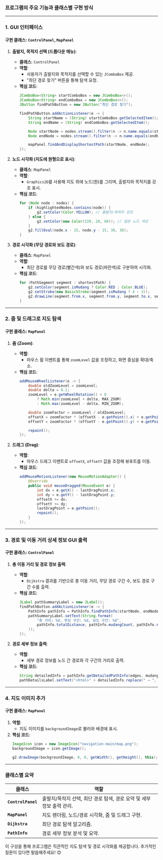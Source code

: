 ### 프로그램의 주요 기능과 클래스별 구현 방식

---

### 1. **GUI 인터페이스**

#### **구현 클래스**: `ControlPanel`, `MapPanel`

1. **출발지, 목적지 선택 (드롭다운 메뉴)**:
   - **클래스**: `ControlPanel`
   - **역할**:
     - 사용자가 출발지와 목적지를 선택할 수 있는 `JComboBox` 제공.
     - "최단 경로 찾기" 버튼을 통해 탐색 요청.
   - **핵심 코드**:
     ```java
     JComboBox<String> startComboBox = new JComboBox<>();
     JComboBox<String> endComboBox = new JComboBox<>();
     JButton findPathButton = new JButton("최단 경로 찾기");

     findPathButton.addActionListener(e -> {
         String startName = (String) startComboBox.getSelectedItem();
         String endName = (String) endComboBox.getSelectedItem();

         Node startNode = nodes.stream().filter(n -> n.name.equals(startName)).findFirst().orElse(null);
         Node endNode = nodes.stream().filter(n -> n.name.equals(endName)).findFirst().orElse(null);

         mapPanel.findAndDisplayShortestPath(startNode, endNode);
     });
     ```

2. **노드 시각화 (지도에 원형으로 표시)**:
   - **클래스**: `MapPanel`
   - **역할**:
     - `Graphics2D`를 사용해 지도 위에 노드(원)를 그리며, 출발지와 목적지를 강조 표시.
   - **핵심 코드**:
     ```java
     for (Node node : nodes) {
         if (highlightedNodes.contains(node)) {
             g2.setColor(Color.YELLOW); // 출발지/목적지 강조
         } else {
             g2.setColor(new Color(220, 20, 60)); // 일반 노드 색상
         }
         g2.fillOval(node.x - 15, node.y - 15, 30, 30);
     }
     ```

3. **경로 시각화 (무당 경로와 보도 경로)**:
   - **클래스**: `MapPanel`
   - **역할**:
     - 최단 경로를 무당 경로(빨간색)와 보도 경로(파란색)로 구분하여 시각화.
   - **핵심 코드**:
     ```java
     for (PathSegment segment : shortestPath) {
         g2.setColor(segment.isMudang ? Color.RED : Color.BLUE);
         g2.setStroke(new BasicStroke(segment.isMudang ? 4 : 3));
         g2.drawLine(segment.from.x, segment.from.y, segment.to.x, segment.to.y);
     }
     ```

---

### 2. **줌 및 드래그로 지도 탐색**

#### **구현 클래스**: `MapPanel`

1. **줌 (Zoom)**:
   - **역할**:
     - 마우스 휠 이벤트를 통해 `zoomLevel` 값을 조정하고, 화면 중심을 확대/축소.
   - **핵심 코드**:
     ```java
     addMouseWheelListener(e -> {
         double oldZoomLevel = zoomLevel;
         double delta = 0.1;
         zoomLevel = e.getWheelRotation() < 0
             ? Math.min(zoomLevel + delta, MAX_ZOOM)
             : Math.max(zoomLevel - delta, MIN_ZOOM);

         double zoomFactor = zoomLevel / oldZoomLevel;
         offsetX = zoomFactor * (offsetX - e.getPoint().x) + e.getPoint().x;
         offsetY = zoomFactor * (offsetY - e.getPoint().y) + e.getPoint().y;

         repaint();
     });
     ```

2. **드래그 (Drag)**:
   - **역할**:
     - 마우스 드래그 이벤트로 `offsetX`, `offsetY` 값을 조정해 뷰포트를 이동.
   - **핵심 코드**:
     ```java
     addMouseMotionListener(new MouseMotionAdapter() {
         @Override
         public void mouseDragged(MouseEvent e) {
             int dx = e.getX() - lastDragPoint.x;
             int dy = e.getY() - lastDragPoint.y;
             offsetX += dx;
             offsetY += dy;
             lastDragPoint = e.getPoint();
             repaint();
         }
     });
     ```

---

### 3. **경로 및 이동 거리 상세 정보 GUI 출력**

#### **구현 클래스**: `ControlPanel`

1. **총 이동 거리 및 경로 정보 출력**:
   - **역할**:
     - `Dijkstra` 결과를 기반으로 총 이동 거리, 무당 경로 구간 수, 보도 경로 구간 수를 출력.
   - **핵심 코드**:
     ```java
     JLabel pathSummaryLabel = new JLabel();
     findPathButton.addActionListener(e -> {
         PathInfo pathInfo = PathInfo.findPathInfo(startNode, endNode, edges, mudangs);
         pathSummaryLabel.setText(String.format(
             "총 거리: %d, 무당 구간: %d, 보도 구간: %d",
             pathInfo.totalDistance, pathInfo.mudangCount, pathInfo.roadCount
         ));
     });
     ```

2. **경로 세부 정보 출력**:
   - **역할**:
     - 세부 경로 정보를 노드 간 경로와 각 구간의 거리로 출력.
   - **핵심 코드**:
     ```java
     String detailedInfo = pathInfo.getDetailedPathInfo(edges, mudangs);
     pathDetailsLabel.setText("<html>" + detailedInfo.replace(" → ", "<br> → ") + "</html>");
     ```

---

### 4. **지도 이미지 추가**

#### **구현 클래스**: `MapPanel`

1. **역할**:
   - 지도 이미지를 `backgroundImage`로 불러와 배경에 표시.
2. **핵심 코드**:
   ```java
   ImageIcon icon = new ImageIcon("navigation-main/map.png");
   backgroundImage = icon.getImage();

   g2.drawImage(backgroundImage, 0, 0, getWidth(), getHeight(), this);
   ```

---

### 클래스별 요약

| **클래스**         | **역할**                                                                 |
|---------------------|-------------------------------------------------------------------------|
| **`ControlPanel`**  | 출발지/목적지 선택, 최단 경로 탐색, 경로 요약 및 세부 정보 출력 관리.   |
| **`MapPanel`**      | 지도 렌더링, 노드/경로 시각화, 줌 및 드래그 구현.                     |
| **`Dijkstra`**      | 최단 경로 탐색 알고리즘.                                               |
| **`PathInfo`**      | 경로 세부 정보 분석 및 요약.                                           |

이 구성을 통해 프로그램은 직관적인 지도 탐색 및 경로 시각화를 제공합니다. 추가적인 질문이 있다면 말씀해주세요! 😊
